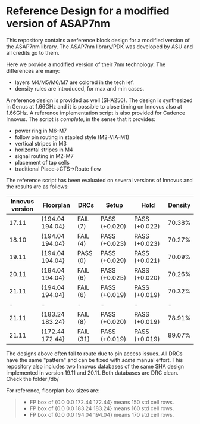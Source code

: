 # Reference Design for a modified version of ASAP7nm 
This repository contains a reference block design for a modified version of the ASAP7nm library. The ASAP7nm library/PDK was developed by ASU and all credits go to them. 

Here we provide a modified version of their 7nm technology. The differences are many:
* layers M4/M5/M6/M7 are colored in the tech lef.
* density rules are introduced, for max and min cases.


A reference design is provided as well (SHA256). The design is synthesized in Genus at 1.66GHz and it is possible to close timing on Innovus also at 1.66GHz.
A reference implementation script is also provided for Cadence Innovus. The script is *complete*, in the sense that it provides:
* power ring in M6-M7
* follow pin routing in stapled style (M2-VIA-M1)
* vertical stripes in M3
* horizontal stripes in M4
* signal routing in M2-M7
* placement of tap cells
* traditional Place->CTS->Route flow

The reference script has been evaluated on several versions of Innovus and the results are as follows:


| Innovus version | Floorplan     | DRCs          | Setup         | Hold          | Density |
|-----------------|---------------|---------------|---------------|---------------|---------|
| 17.11 |         {194.04 194.04} | FAIL (7)     | PASS (+0.020) | PASS (+0.022) | 70.38%  |
| 18.10 | 	  {194.04 194.04} | FAIL (4)      | PASS (+0.023) | PASS (+0.023) | 70.27%  |
| 19.11 |	  {194.04 194.04} | PASS (0) | PASS (+0.029) | PASS (+0.021) | 70.09%  | 
| 20.11 |	  {194.04 194.04} | FAIL (6)      | PASS (+0.025) | PASS (+0.020) | 70.26%  | 
| 21.11 | 	  {194.04 194.04} | FAIL (6)      | PASS (+0.019) | PASS (+0.019) | 70.32%  | 
|-|-|-|-|-|-|
| 21.11 | 	  {183.24 183.24} | FAIL (8)     | PASS (+0.020) | PASS (+0.019) | 78.91%  |
| 21.11 | 	  {172.44 172.44} | FAIL (31)     | PASS (+0.019) | PASS (+0.019) | 89.07%  |


The designs above often fail to route due to pin access issues. All DRCs have the same "pattern" and can be fixed with *some* manual effort. 
This repository also includes two Innovus databases of the same SHA design implemented in version 19.11 and 20.11. Both databases are DRC clean. Check the folder /db/

For reference, floorplan box sizes are:
> - FP box of {0.0 0.0 172.44 172.44} means 150 std cell rows.
> - FP box of {0.0 0.0 183.24 183.24} means 160 std cell rows.
> - FP box of {0.0 0.0 194.04 194.04} means 170 std cell rows.
